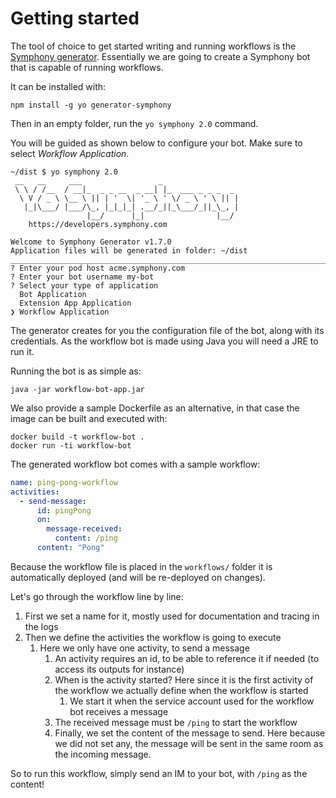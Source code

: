 # Getting started

The tool of choice to get started writing and running workflows is
the [Symphony generator](https://github.com/SymphonyPlatformSolutions/generator-symphony). Essentially we are going to
create a Symphony bot that is capable of running workflows.

It can be installed with:

```
npm install -g yo generator-symphony
```

Then in an empty folder, run the `yo symphony 2.0` command.

You will be guided as shown below to configure your bot. Make sure to select _Workflow Application_.

```
~/dist $ yo symphony 2.0
 __   __     ___                 _
 \ \ / /__  / __|_  _ _ __  _ __| |_  ___ _ _ _  _
  \ V / _ \ \__ \ || | '  \| '_ \ ' \/ _ \ ' \ || |
   |_|\___/ |___/\_, |_|_|_| .__/_||_\___/_||_\_, |
                 |__/      |_|                |__/
	https://developers.symphony.com

Welcome to Symphony Generator v1.7.0
Application files will be generated in folder: ~/dist
______________________________________________________________________________________________________
? Enter your pod host acme.symphony.com
? Enter your bot username my-bot
? Select your type of application
  Bot Application
  Extension App Application
❯ Workflow Application
```

The generator creates for you the configuration file of the bot, along with its credentials. As the workflow bot is made
using Java you will need a JRE to run it.

Running the bot is as simple as:

```
java -jar workflow-bot-app.jar
```

We also provide a sample Dockerfile as an alternative, in that case the image can be built and executed with:

```
docker build -t workflow-bot .
docker run -ti workflow-bot
```

The generated workflow bot comes with a sample workflow:

```yaml
name: ping-pong-workflow
activities:
  - send-message:
      id: pingPong
      on:
        message-received:
          content: /ping
      content: "Pong"
```

Because the workflow file is placed in the `workflows/` folder it is automatically deployed (and will be re-deployed on
changes).

Let's go through the workflow line by line:

1. First we set a name for it, mostly used for documentation and tracing in the logs
2. Then we define the activities the workflow is going to execute
   1. Here we only have one activity, to send a message
      1. An activity requires an id, to be able to reference it if needed (to access its outputs for instance)
      2. When is the activity started? Here since it is the first activity of the workflow we actually define when the
         workflow is started
         1. We start it when the service account used for the workflow bot receives a message
      3. The received message must be `/ping` to start the workflow
      4. Finally, we set the content of the message to send. Here because we did not set any, the message will be sent in the
         same room as the incoming message.

So to run this workflow, simply send an IM to your bot, with `/ping` as the content!
